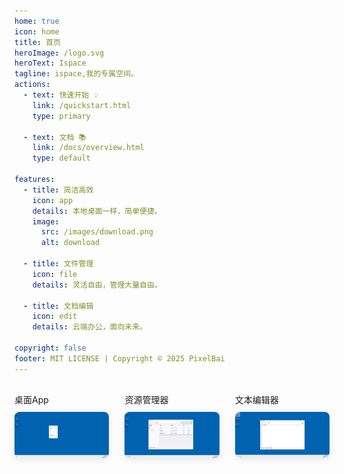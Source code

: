 ```yaml
---
home: true
icon: home
title: 首页
heroImage: /logo.svg
heroText: Ispace
tagline: ispace,我的专属空间。
actions:
  - text: 快速开始 💡
    link: /quickstart.html
    type: primary

  - text: 文档 📚
    link: /docs/overview.html
    type: default 

features:
  - title: 简洁高效
    icon: app
    details: 本地桌面一样，简单便捷。
    image:
      src: /images/download.png
      alt: download

  - title: 文件管理
    icon: file
    details: 灵活自由，管理大量自由。

  - title: 文档编辑
    icon: edit
    details: 云端办公，面向未来。 
 
copyright: false
footer: MIT LICENSE | Copyright © 2025 PixelBai 
---
```


<div class="img-list">
  <div class="img-item">
    <span>桌面App</span>
    <img src="/images/desktopapp.png" alt="桌面App图片" />
  </div>
  <div class="img-item">
    <span>资源管理器</span>
    <img src="/images/resouceapp.png" alt="资源管理器图片" />
  </div>
  <div class="img-item">
    <span>文本编辑器</span>
    <img src="/images/textapp.png" alt="文本编辑器图片" />
  </div>
</div>
 
<style>
.img-list {
  display: flex;
  justify-content: space-between;
  margin-top: 30px;
}

.img-item {
  width: 30%;
}

.img-item img {
  width: 100%;
  border-radius: 8px;
  box-shadow: 0 2px 12px 0 rgba(0, 0, 0, 0.1);
}

.img-item span {
  display: block;
  margin-bottom: 10px;
}
</style>